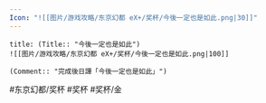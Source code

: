 ```yaml
---
Icon: "![[图片/游戏攻略/东京幻都 eX+/奖杯/今後一定也是如此.png|30]]"
---
```

```ad-common-gold-trophy
title: (Title:: "今後一定也是如此")
![[图片/游戏攻略/东京幻都 eX+/奖杯/今後一定也是如此.png|100]]

(Comment:: "完成後日譚「今後一定也是如此」")
```

#东京幻都/奖杯 #奖杯 #奖杯/金
